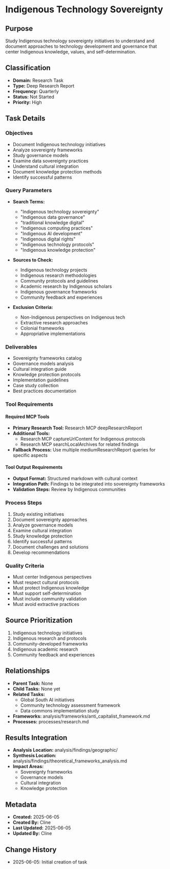 # Indigenous Technology Sovereignty

## Purpose
Study Indigenous technology sovereignty initiatives to understand and document approaches to technology development and governance that center Indigenous knowledge, values, and self-determination.

## Classification
- **Domain:** Research Task
- **Type:** Deep Research Report
- **Frequency:** Quarterly
- **Status:** Not Started
- **Priority:** High

## Task Details

### Objectives
- Document Indigenous technology initiatives
- Analyze sovereignty frameworks
- Study governance models
- Examine data sovereignty practices
- Understand cultural integration
- Document knowledge protection methods
- Identify successful patterns

### Query Parameters
- **Search Terms:**
  - "Indigenous technology sovereignty"
  - "Indigenous data governance"
  - "traditional knowledge digital"
  - "Indigenous computing practices"
  - "Indigenous AI development"
  - "Indigenous digital rights"
  - "Indigenous technology protocols"
  - "Indigenous knowledge protection"
  
- **Sources to Check:**
  - Indigenous technology projects
  - Indigenous research methodologies
  - Community protocols and guidelines
  - Academic research by Indigenous scholars
  - Indigenous governance frameworks
  - Community feedback and experiences
  
- **Exclusion Criteria:**
  - Non-Indigenous perspectives on Indigenous tech
  - Extractive research approaches
  - Colonial frameworks
  - Appropriative implementations

### Deliverables
- Sovereignty frameworks catalog
- Governance models analysis
- Cultural integration guide
- Knowledge protection protocols
- Implementation guidelines
- Case study collection
- Best practices documentation

### Tool Requirements

#### Required MCP Tools
- **Primary Research Tool:** Research MCP deepResearchReport
- **Additional Tools:** 
  - Research MCP captureUrlContent for Indigenous protocols
  - Research MCP searchLocalArchives for related findings
- **Fallback Process:** Use multiple mediumResearchReport queries for specific aspects

#### Tool Output Requirements
- **Output Format:** Structured markdown with cultural context
- **Integration Path:** Findings to be integrated into sovereignty frameworks
- **Validation Steps:** Review by Indigenous communities

### Process Steps
1. Study existing initiatives
2. Document sovereignty approaches
3. Analyze governance models
4. Examine cultural integration
5. Study knowledge protection
6. Identify successful patterns
7. Document challenges and solutions
8. Develop recommendations

### Quality Criteria
- Must center Indigenous perspectives
- Must respect cultural protocols
- Must protect Indigenous knowledge
- Must support self-determination
- Must include community validation
- Must avoid extractive practices

## Source Prioritization
1. Indigenous technology initiatives
2. Indigenous research and protocols
3. Community-developed frameworks
4. Indigenous academic research
5. Community feedback and experiences

## Relationships
- **Parent Task:** None
- **Child Tasks:** None yet
- **Related Tasks:** 
  - Global South AI initiatives
  - Community technology assessment framework
  - Data commons implementation study
- **Frameworks:** analysis/frameworks/anti_capitalist_framework.md
- **Processes:** processes/research.md

## Results Integration
- **Analysis Location:** analysis/findings/geographic/
- **Synthesis Location:** analysis/findings/theoretical_frameworks_analysis.md
- **Impact Areas:** 
  - Sovereignty frameworks
  - Governance models
  - Cultural integration
  - Knowledge protection

## Metadata
- **Created:** 2025-06-05
- **Created By:** Cline
- **Last Updated:** 2025-06-05
- **Updated By:** Cline

## Change History
- 2025-06-05: Initial creation of task

